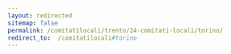 ```yaml
---
layout: redirected
sitemap: false
permalink: /comitatilocali/trento/24-comitati-locali/torino/
redirect_to:  /comitatilocali#torino
---
```

